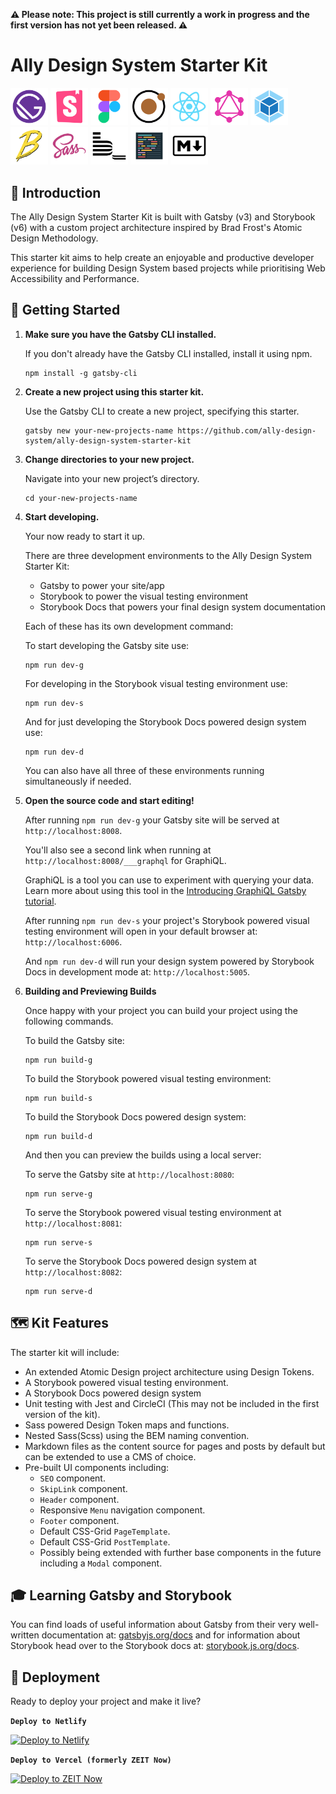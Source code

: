 **⚠️ Please note: This project is still currently a work in progress and the first version has not yet been released. ⚠️**

# Ally Design System Starter Kit

<div>
<img alt="Gatsby" src="./src/08_Images/logos/GatsbyIconLogo.png" width="60" />
<img alt="Storybook" src="./src/08_Images/logos/StorybookIconLogo.png" width="60" />
<img alt="Figma" src="./src/08_Images/logos/FigmaIconLogo.png" width="60" />
<img alt="Atomic Design" src="./src/08_Images/logos/AtomicDesignIconLogo.png" width="60" />
<img alt="React" src="./src/08_Images/logos/ReactIconLogo.png" width="60" />
<img alt="GraphQL" src="./src/08_Images/logos/GraphQLIconLogo.png" width="60" />
<img alt="Webpack" src="./src/08_Images/logos/WebpackIconLogo.png" width="60" />
<img alt="Babel" src="./src/08_Images/logos/BabelIconLogo.png" width="60" />
<img alt="Sass" src="./src/08_Images/logos/SassIconLogo.png" width="60" />
<img alt="BEM" src="./src/08_Images/logos/BEMIconLogo.png" width="60" />
<img alt="Prettier" src="./src/08_Images/logos/PrettierIconLogo.png" width="60" />
<img alt="Markdown" src="./src/08_Images/logos/MarkdownIconLogo.png" width="60" />
</div>

## 👋 Introduction

The Ally Design System Starter Kit is built with Gatsby (v3) and Storybook (v6) with a custom project architecture inspired by Brad Frost's Atomic Design Methodology.

This starter kit aims to help create an enjoyable and productive developer experience for building Design System based projects while prioritising Web Accessibility and Performance.

## 💨 Getting Started

1. **Make sure you have the Gatsby CLI installed.**

    If you don't already have the Gatsby CLI installed, install it using npm.

    ```
    npm install -g gatsby-cli
    ```

2. **Create a new project using this starter kit.**

    Use the Gatsby CLI to create a new project, specifying this starter.

    ```
    gatsby new your-new-projects-name https://github.com/ally-design-system/ally-design-system-starter-kit
    ```

3. **Change directories to your new project.**

    Navigate into your new project’s directory.

    ```
    cd your-new-projects-name
    ```

4. **Start developing.**

    Your now ready to start it up.

    There are three development environments to the Ally Design System Starter Kit:

    - Gatsby to power your site/app
    - Storybook to power the visual testing environment
    - Storybook Docs that powers your final design system documentation

    Each of these has its own development command:

    To start developing the Gatsby site use:

    ```
    npm run dev-g
    ```

    For developing in the Storybook visual testing environment use:

    ```
    npm run dev-s
    ```

    And for just developing the Storybook Docs powered design system use:

    ```
    npm run dev-d
    ```

    You can also have all three of these environments running simultaneously if needed.

5. **Open the source code and start editing!**

    After running `npm run dev-g` your Gatsby site will be served at `http://localhost:8008`.

    You'll also see a second link when running at `http://localhost:8008/___graphql` for GraphiQL.

    GraphiQL is a tool you can use to experiment with querying your data. Learn more about using this tool in the [Introducing GraphiQL Gatsby tutorial](https://www.gatsbyjs.org/tutorial/part-five/#introducing-graphiql).

    After running `npm run dev-s` your project's Storybook powered visual testing environment will open in your default browser at: `http://localhost:6006`.

    And `npm run dev-d` will run your design system powered by Storybook Docs in development mode at: `http://localhost:5005`.

6. **Building and Previewing Builds**

    Once happy with your project you can build your project using the following commands.

    To build the Gatsby site:

    ```
    npm run build-g
    ```

    To build the Storybook powered visual testing environment:

    ```
    npm run build-s
    ```

    To build the Storybook Docs powered design system:

    ```
    npm run build-d
    ```

    And then you can preview the builds using a local server:

    To serve the Gatsby site at `http://localhost:8080`:

    ```
    npm run serve-g
    ```

    To serve the Storybook powered visual testing environment at `http://localhost:8081`:

    ```
    npm run serve-s
    ```

    To serve the Storybook Docs powered design system at `http://localhost:8082`:

    ```
    npm run serve-d
    ```

## 🗺️ Kit Features

The starter kit will include:

-   An extended Atomic Design project architecture using Design Tokens.
-   A Storybook powered visual testing environment.
-   A Storybook Docs powered design system
-   Unit testing with Jest and CircleCI (This may not be included in the first version of the kit).
-   Sass powered Design Token maps and functions.
-   Nested Sass(Scss) using the BEM naming convention.
-   Markdown files as the content source for pages and posts by default but can be extended to use a CMS of choice.
-   Pre-built UI components including:
    -   `SEO` component.
    -   `SkipLink` component.
    -   `Header` component.
    -   Responsive `Menu` navigation component.
    -   `Footer` component.
    -   Default CSS-Grid `PageTemplate`.
    -   Default CSS-Grid `PostTemplate`.
    -   Possibly being extended with further base components in the future including a `Modal` component.

## 🎓 Learning Gatsby and Storybook

You can find loads of useful information about Gatsby from their very well-written documentation at: [gatsbyjs.org/docs](https://www.gatsbyjs.org/docs) and for information about Storybook head over to the Storybook docs at: [storybook.js.org/docs](https://storybook.js.org/docs/react/get-started/introduction).

## 🚀 Deployment

Ready to deploy your project and make it live?

**`Deploy to Netlify`**

[![Deploy to Netlify](https://www.netlify.com/img/deploy/button.svg)](https://app.netlify.com/start/deploy?repository=https://github.com/ally-design-system/ally-design-system-starter-kit)

**`Deploy to Vercel (formerly ZEIT Now)`**

[![Deploy to ZEIT Now](https://zeit.co/button)](https://zeit.co/import/project?template=https://github.com/ally-design-system/ally-design-system-starter-kit)
